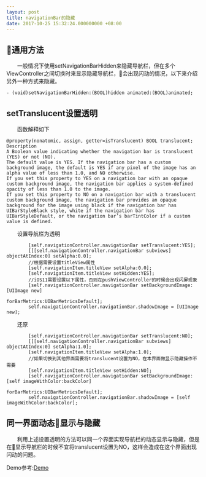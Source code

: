```yaml
---
layout: post
title: navigationBar的隐藏
date: 2017-10-25 15:32:24.000000000 +08:00
---
```



通用方法
------------
&emsp;&emsp;一般情况下使用setNavigationBarHidden来隐藏导航栏，但在多个ViewController之间切换时来显示隐藏导航栏，会出现闪动的情况，以下来介绍另外一种方式来隐藏。
```objc
- (void)setNavigationBarHidden:(BOOL)hidden animated:(BOOL)animated;
```
setTranslucent设置透明
------------
&emsp;&emsp;函数解释如下

```
@property(nonatomic, assign, getter=isTranslucent) BOOL translucent;
Description	
A Boolean value indicating whether the navigation bar is translucent (YES) or not (NO).
The default value is YES. If the navigation bar has a custom background image, the default is YES if any pixel of the image has an alpha value of less than 1.0, and NO otherwise.
If you set this property to YES on a navigation bar with an opaque custom background image, the navigation bar applies a system-defined opacity of less than 1.0 to the image.
If you set this property to NO on a navigation bar with a translucent custom background image, the navigation bar provides an opaque background for the image using black if the navigation bar has UIBarStyleBlack style, white if the navigation bar has UIBarStyleDefault, or the navigation bar’s barTintColor if a custom value is defined.
```

&emsp;&emsp;设置导航栏为透明

```objc
        [self.navigationController.navigationBar setTranslucent:YES];
        [[[self.navigationController.navigationBar subviews] objectAtIndex:0] setAlpha:0.0];
        //根据需要设置titleView属性
        [self.navigationItem.titleView setAlpha:0.0];
        [self.navigationItem.titleView setHidden:YES];
        //iOS11需要设置以下属性，否则在pushViewController的时候会出现闪屏现象
        [self.navigationController.navigationBar setBackgroundImage:[UIImage new]
                                                      forBarMetrics:UIBarMetricsDefault];
        self.navigationController.navigationBar.shadowImage = [UIImage new];
```
&emsp;&emsp;还原
```objc
        [self.navigationController.navigationBar setTranslucent:NO];
        [[[self.navigationController.navigationBar subviews] objectAtIndex:0] setAlpha:1.0];
        [self.navigationItem.titleView setAlpha:1.0];
        //如果切换到其他界面需要将translucent设置为NO，在本界面做显示隐藏操作不需要
        [self.navigationItem.titleView setHidden:NO];
        [self.navigationController.navigationBar setBackgroundImage:[self imageWithColor:backColor]
                                                      forBarMetrics:UIBarMetricsDefault];
        self.navigationController.navigationBar.shadowImage = [self imageWithColor:backColor];
```

同一界面动态显示与隐藏
----------
&emsp;&emsp;利用上述设置透明的方法可以同一个界面实现导航栏的动态显示与隐藏，但是在显示导航栏的时候不宜将translucent设置为NO，这样会造成在这个界面出现闪动的问题。


Demo参考:[Demo](https://github.com/sjjvenu/NavBarDemo)